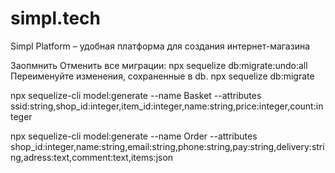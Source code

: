 # simpl.tech
Simpl Platform – удобная платформа для создания интернет-магазина


Заопмнить 
Отменить все миграции:  npx sequelize db:migrate:undo:all
Переименуйте изменения, сохраненные в db. npx sequelize db:migrate

npx sequelize-cli model:generate --name Basket --attributes ssid:string,shop_id:integer,item_id:integer,name:string,price:integer,count:integer

npx sequelize-cli model:generate --name Order --attributes shop_id:integer,name:string,email:string,phone:string,pay:string,delivery:string,adress:text,comment:text,items:json